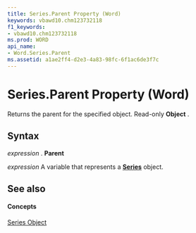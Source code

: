 ```yaml
---
title: Series.Parent Property (Word)
keywords: vbawd10.chm123732118
f1_keywords:
- vbawd10.chm123732118
ms.prod: WORD
api_name:
- Word.Series.Parent
ms.assetid: a1ae2ff4-d2e3-4a83-98fc-6f1ac6de3f7c
---
```



# Series.Parent Property (Word)

Returns the parent for the specified object. Read-only  **Object** .


## Syntax

 _expression_ . **Parent**

 _expression_ A variable that represents a **[Series](series-object-word.md)** object.


## See also


#### Concepts


[Series Object](series-object-word.md)

